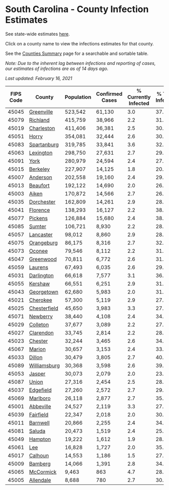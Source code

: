 # South Carolina - County Infection Estimates

See state-wide estimates [here](/infections/us-sc).

Click on a county name to view the infections estimates for that county.

See the [Counties Summary](/infections/summary-counties) page for a searchable and sortable table.

*Note: Due to the inherent lag between infections and reporting of cases, our estimates of infections are as of 14 days ago.*

*Last updated: February 16, 2021*

|   FIPS Code |                       County |   Population |   Confirmed Cases |   % Currently Infected |   % Total Infected |
|-------------|------------------------------|--------------|-------------------|------------------------|--------------------|
|       45045 |     [Greenville](greenville) |      523,542 |            61,130 |                    3.0 |               37.5 |
|       45079 |         [Richland](richland) |      415,759 |            38,966 |                    2.2 |               31.3 |
|       45019 |     [Charleston](charleston) |      411,406 |            36,381 |                    2.5 |               30.7 |
|       45051 |               [Horry](horry) |      354,081 |            32,444 |                    2.6 |               30.3 |
|       45083 |   [Spartanburg](spartanburg) |      319,785 |            33,841 |                    3.6 |               32.8 |
|       45063 |       [Lexington](lexington) |      298,750 |            27,631 |                    2.7 |               29.5 |
|       45091 |                 [York](york) |      280,979 |            24,594 |                    2.4 |               27.5 |
|       45015 |         [Berkeley](berkeley) |      227,907 |            14,125 |                    1.8 |               20.9 |
|       45007 |         [Anderson](anderson) |      202,558 |            19,160 |                    2.4 |               29.6 |
|       45013 |         [Beaufort](beaufort) |      192,122 |            14,690 |                    2.0 |               26.0 |
|       45003 |               [Aiken](aiken) |      170,872 |            14,566 |                    2.7 |               26.4 |
|       45035 |     [Dorchester](dorchester) |      162,809 |            14,261 |                    2.9 |               28.4 |
|       45041 |         [Florence](florence) |      138,293 |            16,127 |                    2.2 |               38.2 |
|       45077 |           [Pickens](pickens) |      126,884 |            15,680 |                    2.4 |               38.7 |
|       45085 |             [Sumter](sumter) |      106,721 |             8,930 |                    2.2 |               28.3 |
|       45057 |       [Lancaster](lancaster) |       98,012 |             8,860 |                    2.9 |               28.3 |
|       45075 |     [Orangeburg](orangeburg) |       86,175 |             8,316 |                    2.7 |               32.4 |
|       45073 |             [Oconee](oconee) |       79,546 |             8,112 |                    2.2 |               31.6 |
|       45047 |       [Greenwood](greenwood) |       70,811 |             6,772 |                    2.6 |               31.2 |
|       45059 |           [Laurens](laurens) |       67,493 |             6,035 |                    2.6 |               29.1 |
|       45031 |     [Darlington](darlington) |       66,618 |             7,577 |                    3.1 |               36.4 |
|       45055 |           [Kershaw](kershaw) |       66,551 |             6,251 |                    2.9 |               31.6 |
|       45043 |     [Georgetown](georgetown) |       62,680 |             5,983 |                    2.0 |               31.5 |
|       45021 |         [Cherokee](cherokee) |       57,300 |             5,119 |                    2.9 |               27.6 |
|       45025 | [Chesterfield](chesterfield) |       45,650 |             3,983 |                    3.3 |               27.7 |
|       45071 |         [Newberry](newberry) |       38,440 |             4,108 |                    2.4 |               34.7 |
|       45029 |         [Colleton](colleton) |       37,677 |             3,089 |                    2.2 |               27.2 |
|       45027 |       [Clarendon](clarendon) |       33,745 |             2,814 |                    2.2 |               28.9 |
|       45023 |           [Chester](chester) |       32,244 |             3,465 |                    2.6 |               34.7 |
|       45067 |             [Marion](marion) |       30,657 |             3,153 |                    2.4 |               33.1 |
|       45033 |             [Dillon](dillon) |       30,479 |             3,805 |                    2.7 |               40.0 |
|       45089 | [Williamsburg](williamsburg) |       30,368 |             3,598 |                    2.6 |               39.3 |
|       45053 |             [Jasper](jasper) |       30,073 |             2,079 |                    2.0 |               23.2 |
|       45087 |               [Union](union) |       27,316 |             2,454 |                    2.5 |               28.4 |
|       45037 |       [Edgefield](edgefield) |       27,260 |             2,572 |                    2.7 |               29.4 |
|       45069 |         [Marlboro](marlboro) |       26,118 |             2,877 |                    2.7 |               35.3 |
|       45001 |       [Abbeville](abbeville) |       24,527 |             2,119 |                    3.3 |               27.2 |
|       45039 |       [Fairfield](fairfield) |       22,347 |             2,018 |                    2.0 |               30.4 |
|       45011 |         [Barnwell](barnwell) |       20,866 |             2,255 |                    2.4 |               34.5 |
|       45081 |             [Saluda](saluda) |       20,473 |             1,519 |                    2.4 |               25.2 |
|       45049 |           [Hampton](hampton) |       19,222 |             1,612 |                    1.9 |               28.0 |
|       45061 |                   [Lee](lee) |       16,828 |             1,727 |                    2.0 |               35.2 |
|       45017 |           [Calhoun](calhoun) |       14,553 |             1,186 |                    1.5 |               27.8 |
|       45009 |           [Bamberg](bamberg) |       14,066 |             1,391 |                    2.8 |               34.0 |
|       45065 |       [McCormick](mccormick) |        9,463 |               863 |                    4.7 |               28.4 |
|       45005 |       [Allendale](allendale) |        8,688 |               780 |                    2.7 |               30.2 |